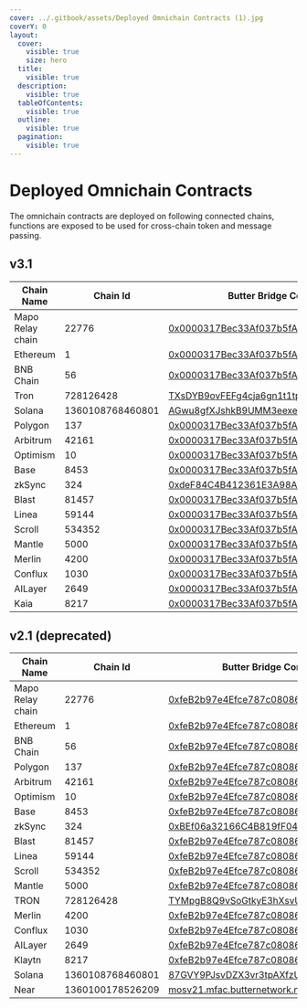 ```yaml
---
cover: ../.gitbook/assets/Deployed Omnichain Contracts (1).jpg
coverY: 0
layout:
  cover:
    visible: true
    size: hero
  title:
    visible: true
  description:
    visible: true
  tableOfContents:
    visible: true
  outline:
    visible: true
  pagination:
    visible: true
---
```

# Deployed Omnichain Contracts

The omnichain contracts are deployed on following connected chains, functions are exposed to be used for cross-chain token and message passing.


## v3.1


| Chain Name       | Chain Id         | Butter Bridge Contract Address                                                                                                 |
|------------------| ---------------- | ------------------------------------------------------------------------------------------------------------------------------ |
| Mapo Relay chain | 22776            | [0x0000317Bec33Af037b5fAb2028f52d14658F6A56](https://www.maposcan.io/address/0x0000317Bec33Af037b5fAb2028f52d14658F6A56)          |
| Ethereum         | 1                | [0x0000317Bec33Af037b5fAb2028f52d14658F6A56](https://etherscan.io/address/0x0000317Bec33Af037b5fAb2028f52d14658F6A56)             |
| BNB Chain        | 56               | [0x0000317Bec33Af037b5fAb2028f52d14658F6A56](https://bscscan.com/address/0x0000317Bec33Af037b5fAb2028f52d14658F6A56)              |
| Tron             | 728126428        | [TXsDYB9ovFEFg4cja6gn1t1tpmrnSbYhHA](https://tronscan.org/#/contract/TXsDYB9ovFEFg4cja6gn1t1tpmrnSbYhHA)                          |
| Solana           | 1360108768460801        | [AGwu8gfXJshkB9UMM3eexeq26m7zf8wM1FgNdBt5wkqN](https://solscan.io/account/AGwu8gfXJshkB9UMM3eexeq26m7zf8wM1FgNdBt5wkqN)                          |
| Polygon          | 137              | [0x0000317Bec33Af037b5fAb2028f52d14658F6A56](https://polygonscan.com/address/0x0000317Bec33Af037b5fAb2028f52d14658F6A56)          |
| Arbitrum         | 42161            | [0x0000317Bec33Af037b5fAb2028f52d14658F6A56](https://arbiscan.io/address/0x0000317Bec33Af037b5fAb2028f52d14658F6A56)              |
| Optimism         | 10               | [0x0000317Bec33Af037b5fAb2028f52d14658F6A56](https://optimistic.etherscan.io/address/0x0000317Bec33Af037b5fAb2028f52d14658F6A56)  |
| Base             | 8453             | [0x0000317Bec33Af037b5fAb2028f52d14658F6A56](https://basescan.org/address/0x0000317Bec33Af037b5fAb2028f52d14658F6A56)             |
| zkSync           | 324              | [0xdeF84C4B412361E3A98A5277C108D7F0Df02fA3d](https://era.zksync.network/address/0xdeF84C4B412361E3A98A5277C108D7F0Df02fA3d)       |
| Blast            | 81457            | [0x0000317Bec33Af037b5fAb2028f52d14658F6A56](https://blastscan.io/address/0x0000317Bec33Af037b5fAb2028f52d14658F6A56)             |
| Linea            | 59144            | [0x0000317Bec33Af037b5fAb2028f52d14658F6A56](https://lineascan.build/address/0x0000317Bec33Af037b5fAb2028f52d14658F6A56)          |
| Scroll           | 534352           | [0x0000317Bec33Af037b5fAb2028f52d14658F6A56](https://scrollscan.com/address/0x0000317Bec33Af037b5fAb2028f52d14658F6A56)           |
| Mantle           | 5000             | [0x0000317Bec33Af037b5fAb2028f52d14658F6A56](https://explorer.mantle.xyz/address/0x0000317Bec33Af037b5fAb2028f52d14658F6A56)      |
| Merlin           | 4200             | [0x0000317Bec33Af037b5fAb2028f52d14658F6A56](https://scan.merlinchain.io/address/0x0000317Bec33Af037b5fAb2028f52d14658F6A56)      |
| Conflux          | 1030             | [0x0000317Bec33Af037b5fAb2028f52d14658F6A56](https://evm.confluxscan.io/address/0x0000317Bec33Af037b5fAb2028f52d14658F6A56)       |
| AILayer          | 2649             | [0x0000317Bec33Af037b5fAb2028f52d14658F6A56](https://mainnet-explorer.ailayer.xyz/address/0x0000317Bec33Af037b5fAb2028f52d14658F6A56) |
| Kaia             | 8217             | [0x0000317Bec33Af037b5fAb2028f52d14658F6A56](https://kaiascope.com/account/0x0000317Bec33Af037b5fAb2028f52d14658F6A56)          |

## v2.1 (deprecated)

| Chain Name       | Chain Id         | Butter Bridge Contract Address                                                                                                 |
| ---------------- | ---------------- | ------------------------------------------------------------------------------------------------------------------------------ |
| Mapo Relay chain | 22776            | [0xfeB2b97e4Efce787c08086dC16Ab69E063911380](https://www.maposcan.io/address/0xfeB2b97e4Efce787c08086dC16Ab69E063911380)          |
| Ethereum         | 1                | [0xfeB2b97e4Efce787c08086dC16Ab69E063911380](https://etherscan.io/address/0xfeb2b97e4efce787c08086dc16ab69e063911380)             |
| BNB Chain        | 56               | [0xfeB2b97e4Efce787c08086dC16Ab69E063911380](https://bscscan.com/address/0xfeb2b97e4efce787c08086dc16ab69e063911380)              |
| Polygon          | 137              | [0xfeB2b97e4Efce787c08086dC16Ab69E063911380](https://polygonscan.com/address/0xfeb2b97e4efce787c08086dc16ab69e063911380)          |
| Arbitrum         | 42161            | [0xfeB2b97e4Efce787c08086dC16Ab69E063911380](https://arbiscan.io/address/0xfeb2b97e4efce787c08086dc16ab69e063911380)              |
| Optimism         | 10               | [0xfeB2b97e4Efce787c08086dC16Ab69E063911380](https://optimistic.etherscan.io/address/0xfeb2b97e4efce787c08086dc16ab69e063911380)  |
| Base             | 8453             | [0xfeB2b97e4Efce787c08086dC16Ab69E063911380](https://basescan.org/address/0xfeb2b97e4efce787c08086dc16ab69e063911380)             |
| zkSync           | 324              | [0xBEf06a32166C4B819fF04cCfa887733B8bb67eB5](https://explorer.zksync.io/address/0xBEf06a32166C4B819fF04cCfa887733B8bb67eB5)       |
| Blast            | 81457            | [0xfeB2b97e4Efce787c08086dC16Ab69E063911380](https://blastscan.io/address/0xfeb2b97e4efce787c08086dc16ab69e063911380)             |
| Linea            | 59144            | [0xfeB2b97e4Efce787c08086dC16Ab69E063911380](https://lineascan.build/address/0xfeb2b97e4efce787c08086dc16ab69e063911380)          |
| Scroll           | 534352           | [0xfeB2b97e4Efce787c08086dC16Ab69E063911380](https://scrollscan.com/address/0xfeb2b97e4efce787c08086dc16ab69e063911380)           |
| Mantle           | 5000             | [0xfeB2b97e4Efce787c08086dC16Ab69E063911380](https://explorer.mantle.xyz/address/0xfeB2b97e4Efce787c08086dC16Ab69E063911380)      |
| TRON             | 728126428        | [TYMpgB8Q9vSoGtkyE3hXsvUrpte3KCDGj6](https://tronscan.org/#/contract/TYMpgB8Q9vSoGtkyE3hXsvUrpte3KCDGj6)                          |
| Merlin           | 4200             | [0xfeB2b97e4Efce787c08086dC16Ab69E063911380](https://scan.merlinchain.io/address/0xfeB2b97e4Efce787c08086dC16Ab69E063911380)      |
| Conflux          | 1030             | [0xfeB2b97e4Efce787c08086dC16Ab69E063911380](https://evm.confluxscan.io/address/0xfeb2b97e4efce787c08086dc16ab69e063911380)       |
| AILayer          | 2649             | [0xfeB2b97e4Efce787c08086dC16Ab69E063911380](https://mainnet-explorer.anvm.io/address/0xfeB2b97e4Efce787c08086dC16Ab69E063911380) |
| Klaytn           | 8217             | [0xfeB2b97e4Efce787c08086dC16Ab69E063911380](https://klaytnscope.com/account/0xfeB2b97e4Efce787c08086dC16Ab69E063911380)          |
| Solana           | 1360108768460801        | [87GVY9PJsvDZX3vr3tpAXfzU3nTVfHy5nEKmThLdaMEK](https://solscan.io/account/87GVY9PJsvDZX3vr3tpAXfzU3nTVfHy5nEKmThLdaMEK)                          |
| Near             | 1360100178526209 | [mosv21.mfac.butternetwork.near](https://nearblocks.io/zh-cn/address/mosv21.mfac.butternetwork.near)                              |
